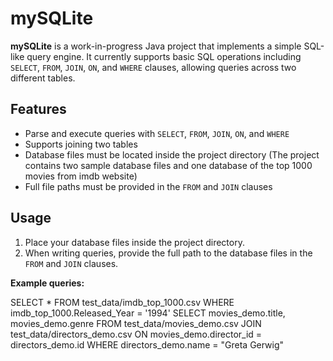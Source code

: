 # mySQLite

**mySQLite** is a work-in-progress Java project that implements a simple SQL-like query engine. It currently supports basic SQL operations including `SELECT`, `FROM`, `JOIN`, `ON`, and `WHERE` clauses, allowing queries across two different tables.

## Features

- Parse and execute queries with `SELECT`, `FROM`, `JOIN`, `ON`, and `WHERE`
- Supports joining two tables
- Database files must be located inside the project directory (The project contains two sample database files and one database of the top 1000 movies from imdb website)
- Full file paths must be provided in the `FROM` and `JOIN` clauses

## Usage

1. Place your database files inside the project directory.
2. When writing queries, provide the full path to the database files in the `FROM` and `JOIN` clauses.

**Example queries:**

SELECT * FROM test_data/imdb_top_1000.csv WHERE imdb_top_1000.Released_Year = '1994'
SELECT movies_demo.title, movies_demo.genre  FROM test_data/movies_demo.csv  JOIN test_data/directors_demo.csv ON movies_demo.director_id = directors_demo.id WHERE directors_demo.name = "Greta Gerwig"